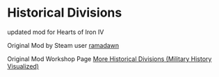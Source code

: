 # Historical Divisions
updated mod for Hearts of Iron IV

Original Mod by Steam user [ramadawn](http://steamcommunity.com/profiles/76561198007108309)

Original Mod Workshop Page [More Historical Divisions (Military History Visualized)](http://steamcommunity.com/sharedfiles/filedetails/?id=708008935)
